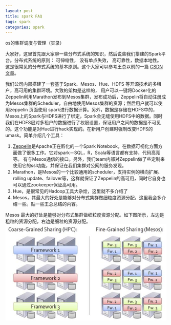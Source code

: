 ```yaml
---
layout: post
title: spark FAQ
tags: spark
categories: spark
---
```

os的集群调度与管理（实录）

大家好，这里首先跟大家聊一些分布式系统的知识，然后说些我们搭建的Spark平台。分布式系统的原则： 可伸缩性， 没有单点失效， 高可靠性，数据本地性。 这是很常见的分布式系统的基本原则。这个大家可以参考王总以前的一篇 [CSDN文章](http://www.csdn.net/article/2015-06-09/2824906)。

我们公司内部搭建了一套基于Spark、Mesos、Hue、HDFS 等开源技术的多租户，高可用的集群环境。大致的架构是这样的， 用户可以一键将Docker化的Zeppelin利用Marathon发布到Mesos集群，发布成功后，Zeppelin将自动注册成为Mesos集群的Scheduler，自由地使用Mesos集群的资源；然后用户就可以使用zeppelin 页面使用 spark进行数据计算。另外，数据是存储在HDFS中的，Mesos上的Spark与HDFS进行了绑定，Spark会无缝使用HDFS中的数据。同时我们在HDFS层对多租户的数据进行了权限设置，保证用户之间的数据是不可见的。这个功能是对Hue进行hack实现的。在新用户创建时强制改变HDFS的umask。简单介绍几个工具：

1. [Zeppelin](https://github.com/apache/incubator-zeppelin)是Apache正在孵化的一个Spark Notebook，在数据可视化方面方面做了很多工作。它对spark－SQL，R，Scala等语言都有支持，代码高亮等。 有与Mesos通信的接口。另外，我们team内部对Zeppelin做了些定制来使用它的ssl功能，并保证在我们集群对公网的服务发现。
2. Marathon，是Mesos的一个比较通用的scheduler，支持实例的横向扩展、rolling update、failover等，这样就保证了Zeppelin的高可用，同时它自身也可以通过zookeeper保证高可用。
3. Hue，是很常见的Hadoop工具大杂烩，这里就不多介绍了
4. Mesos，其最大的好处是能够对分布式集群做细粒度资源分配，这里我会多介绍一些。贴一些王总总结的内容。

Mesos 最大的好处是能够对分布式集群做细粒度资源分配。如下图所示，左边是粗粒的资源分配，右边是细粒的资源分配。
<img src="/assets/spark-mesos.jpg" style="width: 750px; height: 300px;" alt="Spark on Mesos"/>